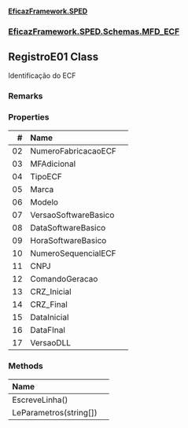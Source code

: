 #### [EficazFramework.SPED](EficazFrameworkSPED.md 'EficazFramework SPED')
### [EficazFramework.SPED.Schemas.MFD_ECF](EficazFramework.SPED.Schemas.MFD_ECF.md 'EficazFramework.SPED.Schemas.MFD_ECF')

## RegistroE01 Class

Identificação do ECF

### Remarks
### Properties

| # | Name | |
| ---: | :--- | :--- |
| 02 | NumeroFabricacaoECF |  |
| 03 | MFAdicional |  |
| 04 | TipoECF |  |
| 05 | Marca |  |
| 06 | Modelo |  |
| 07 | VersaoSoftwareBasico |  |
| 08 | DataSoftwareBasico |  |
| 09 | HoraSoftwareBasico |  |
| 10 | NumeroSequencialECF |  |
| 11 | CNPJ |  |
| 12 | ComandoGeracao |  |
| 13 | CRZ_Inicial |  |
| 14 | CRZ_Final |  |
| 15 | DataInicial |  |
| 16 | DataFInal |  |
| 17 | VersaoDLL |  |
### Methods

| Name | |
| :--- | :--- |
| EscreveLinha() |  |
| LeParametros(string[]) |  |
